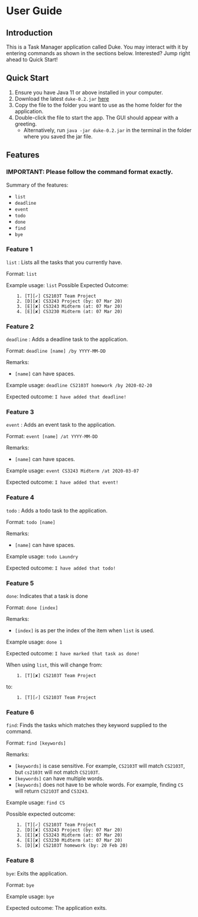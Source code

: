 # User Guide

## Introduction
This is a Task Manager application called Duke. You may interact with it by entering commands as shown in the sections below.
Interested? Jump right ahead to Quick Start!

## Quick Start
1. Ensure you have Java 11 or above installed in your computer.
2. Download the latest `duke-0.2.jar` [here](https://github.com/chrisjwelly/duke/releases/tag/0.2)
3. Copy the file to the folder you want to use as the home folder for the application.
4. Double-click the file to start the app. The GUI should appear with a greeting.
   - Alternatively, run `java -jar duke-0.2.jar` in the terminal in the folder where you saved the jar file.

## Features
### IMPORTANT: Please follow the command format exactly.
Summary of the features:
* `list`
* `deadline`
* `event`
* `todo`
* `done`
* `find`
* `bye`

### **Feature 1**
`list` : Lists all the tasks that you currently have.

Format: `list`

Example usage: `list`
Possible Expected Outcome:
```
    1. [T][✓] CS2103T Team Project
    2. [D][✘] CS3243 Project (by: 07 Mar 20)
    3. [E][✘] CS3243 Midterm (at: 07 Mar 20)
    4. [E][✘] CS3230 Midterm (at: 07 Mar 20)
```

### **Feature 2**
`deadline` : Adds a deadline task to the application.

Format: `deadline [name] /by YYYY-MM-DD`

Remarks:
* `[name]` can have spaces.

Example usage: `deadline CS2103T homework /by 2020-02-20`

Expected outcome: `I have added that deadline!`

### **Feature 3**
`event` : Adds an event task to the application.

Format: `event [name] /at YYYY-MM-DD`

Remarks:
* `[name]` can have spaces.

Example usage: `event CS3243 Midterm /at 2020-03-07`

Expected outcome: `I have added that event!`

### **Feature 4**
`todo` : Adds a todo task to the application.

Format: `todo [name]`

Remarks:
* `[name]` can have spaces.

Example usage: `todo Laundry`

Expected outcome: `I have added that todo!`

### **Feature 5**
`done`: Indicates that a task is done

Format: `done [index]`

Remarks:
* `[index]` is as per the index of the item when `list` is used.

Example usage: `done 1`

Expected outcome: `I have marked that task as done!`

When using `list`, this will change from: 
```
    1. [T][✘] CS2103T Team Project
```
to:
```
    1. [T][✓] CS2103T Team Project
```

### Feature 6
`find`: Finds the tasks which matches they keyword supplied to the command.

Format: `find [keywords]`

Remarks:
* `[keywords]` is case sensitive. For example, `CS2103T` will match `CS2103T`, but `cs2103t` will not match `CS2103T`.
* `[keywords]` can have multiple words.
* `[keywords]` does not have to be whole words. For example, finding `CS` will return `CS2103T` and `CS3243`.

Example usage: `find CS`

Possible expected outcome:
```
    1. [T][✓] CS2103T Team Project
    2. [D][✘] CS3243 Project (by: 07 Mar 20)
    3. [E][✘] CS3243 Midterm (at: 07 Mar 20)
    4. [E][✘] CS3230 Midterm (at: 07 Mar 20)
    5. [D][✘] CS2103T homework (by: 20 Feb 20)
```

### Feature 8
`bye`: Exits the application.

Format: `bye`

Example usage: `bye`

Expected outcome: The application exits.
